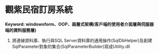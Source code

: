 # 觀紫民宿訂房系統

**Keyword: windowsform、OOP、兩層式架構(客戶端的使用者介面層與伺服器端的資料服務層)**
1. 將連線資料庫、執行與SQL Server資料庫的通用操作(SqlDbHelper)及創建SqlParameter對象的集合(SqlParameterBuilder)寫成Utility.dll
